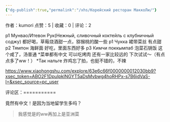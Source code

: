 ```yaml
---
{"dg-publish":true,"permalink":"/xhs/Корейский ресторан МаккоЛи/"}
---
```


作者：kumori
点赞：5   |   收藏：0   |   评论：2

p1 Мунвао/Итевон Рук(Нежный, сливочный коктейль с клубничный соджу) 都好喝，草莓烧酒甜一点，猕猴桃的酸一些
p1 Чукка 裙带菜丝 有点甜
p2 Тямпон 海鲜面 好吃，里面东西好多
p3 Кимчи поккымпаб 泡菜石锅饭 这个咸了，汤普通
*菜单都有中文 可以吃烤肉 还有一家比较远的 下次试试～（有点点多了ww！）
*Так нальге 炸鸡忘了拍，也挺不错的，不辣

https://www.xiaohongshu.com/explore/63e6c66f0000000012030bb9?xsec_token=ABO2F1DpuIpklNGYT5aDsMvbwg4hoRHPx-s7B6idVaS-I=&xsec_source=pc_user

评论区：===========

竟然有中文！是因为当地留学生多吗？

> 我感觉是的ww再加上是亚洲菜